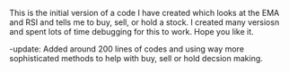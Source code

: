 This is the initial version of a code I have created which looks at the EMA and RSI and tells me to buy, sell, or hold a stock. I created many versiosn and spent lots of time debugging for this to work. Hope you like it.

-update: Added around 200 lines of codes and using way more sophisticated methods to help with buy, sell or hold decsion making.
